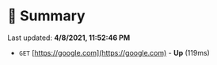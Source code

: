 # 📖 Summary
Last updated: **4/8/2021, 11:52:46 PM**

- `GET` [https://google.com](https://google.com) - **Up** (119ms)
